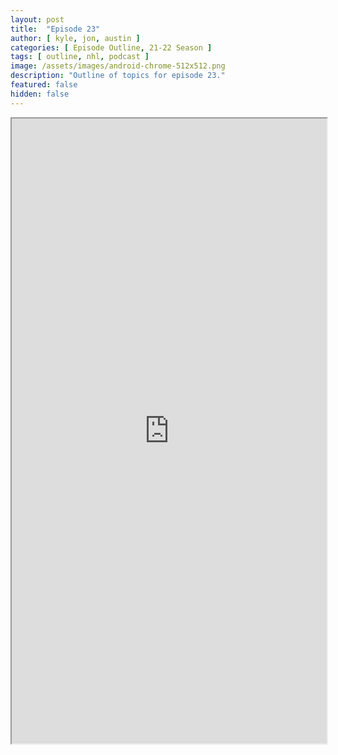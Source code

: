 ```yaml
---
layout: post
title:  "Episode 23"
author: [ kyle, jon, austin ]
categories: [ Episode Outline, 21-22 Season ]
tags: [ outline, nhl, podcast ]
image: /assets/images/android-chrome-512x512.png
description: "Outline of topics for episode 23."
featured: false
hidden: false
---
```


<iframe src="https://docs.google.com/document/d/e/2PACX-1vReildzplynJLzM4tBgCVu3gW8yrc33wKCUT-NdJqEfAihBGFWp_xRRvqj8bV0VwqXZfSJ0T1SyEvDX/pub?embedded=true" width="100%" height="1000"></iframe>
